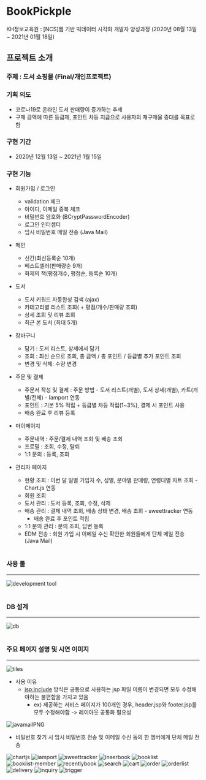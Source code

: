 # BookPickple

KH정보교육원 : [NCS]웹 기반 빅데이터 시각화 개발자 양성과정 (2020년 08월 13일 ~ 2021년 01월 18일)

## 프로젝트 소개

### 주제 : 도서 쇼핑몰 (Final/개인프로젝트)
### 기획 의도
- 코로나19로 온라인 도서 판매량이 증가하는 추세
- 구매 금액에 따른 등급제, 포인트 차등 지급으로 사용자의 재구매율 증대를 목표로 함

### 구현 기간
- 2020년 12월 13일 ~ 2021년 1월 15일

### 구현 기능
* 회원가입 / 로그인
  - validation 체크
  - 아이디, 이메일 중복 체크
  - 비밀번호 암호화 (BCryptPasswordEncoder)
  - 로그인 인터셉터
  - 임시 비밀번호 메일 전송 (Java Mail)
      
* 메인
  - 신간(최신등록순 10개)
  - 베스트셀러(판매량순 9개)
  - 화제의 책(평점개수, 평점순, 등록순 10개)
  
* 도서
  - 도서 키워드 자동완성 검색 (ajax)
  - 카테고리별 리스트 조회( + 평점/개수/판매량 조회)
  - 상세 조회 및 리뷰 조회
  - 최근 본 도서 (최대 5개)
  
* 장바구니
  - 담기 : 도서 리스트, 상세에서 담기
  - 조회 : 최신 순으로 조회, 총 금액 / 총 포인트 / 등급별 추가 포인트 조회
  - 변경 및 삭제: 수량 변경
 
* 주문 및 결제
  - 주문서 작성 및 결제 : 주문 방법 - 도서 리스트(개별), 도서 상세(개별), 카트(개별/전체) - Iamport 연동
  - 포인트 : 기본 5% 적립 + 등급별 차등 적립(1~3%), 결제 시 포인트 사용
  - 배송 완료 후 리뷰 등록
 
* 마이페이지
  - 주문내역 : 주문/결제 내역 조회 및 배송 조회
  - 프로필 : 조회, 수정, 탈퇴
  - 1:1 문의 : 등록, 조회
  
* 관리자 페이지
  - 현황 조회 : 이번 달 일별 가입자 수, 성별, 분야별 판매량, 연령대별 차트 조회 - Chart.js 연동
  - 회원 조회
  - 도서 관리 : 도서 등록, 조회, 수정, 삭제
  - 배송 관리 : 결제 내역 조회, 배송 상태 변경, 배송 조회 - sweettracker 연동
    + 배송 완료 후 포인트 적립
  - 1:1 문의 관리 : 문의 조회, 답변 등록
  - EDM 전송 : 회원 가입 시 이메일 수신 확인한 회원들에게 단체 메일 전송 (Java Mail)

#
### 사용 툴
--------------
![development tool](https://user-images.githubusercontent.com/59308878/105133620-69695280-5b30-11eb-88d4-5fd96f3858e9.PNG)

#
### DB 설계
----------------
![db](https://user-images.githubusercontent.com/59308878/105133332-e8aa5680-5b2f-11eb-965f-bc1c5794f368.PNG)

#
### 주요 페이지 설명 및 시연 이미지
---------------
![tiles](https://user-images.githubusercontent.com/59308878/105134194-599e3e00-5b31-11eb-9168-c2b405d419d3.PNG)
* 사용 이유
  - <jsp:include> 방식은 공통으로 사용하는 jsp 파일 이름이 변경되면 모두 수정해야하는 불편함을 가지고 있음
    + ex) 제공하는 서비스 페이지가 100개인 경우, header.jsp와 footer.jsp를 모두 수정해야함 -> 레이아웃 공통화 필요성
    
![javamailPNG](https://user-images.githubusercontent.com/59308878/105134699-27d9a700-5b32-11eb-9fee-3e1575a3ed42.PNG)
* 비밀번호 찾기 시 임시 비밀번호 전송 및 이메일 수신 동의 한 멤버에게 단체 메일 전송

![chartjs](https://user-images.githubusercontent.com/59308878/105134990-94ed3c80-5b32-11eb-9688-189b4e58376f.PNG)
![iamport](https://user-images.githubusercontent.com/59308878/105135265-1a70ec80-5b33-11eb-91b6-5bcd7310e66c.PNG)
![sweettracker](https://user-images.githubusercontent.com/59308878/105135298-28bf0880-5b33-11eb-90c8-a70adf8c4b0d.PNG)
![inserbook](https://user-images.githubusercontent.com/59308878/105135609-ae42b880-5b33-11eb-93d6-a966b07f562e.PNG)
![booklist](https://user-images.githubusercontent.com/59308878/105135672-c7e40000-5b33-11eb-8295-d295e168425e.PNG)
![booklist-member](https://user-images.githubusercontent.com/59308878/105135753-e5b16500-5b33-11eb-824d-65f6c43b65f8.PNG)
![recentlybook](https://user-images.githubusercontent.com/59308878/105135831-feba1600-5b33-11eb-863a-887247af2ec0.PNG)
![search](https://user-images.githubusercontent.com/59308878/105135893-198c8a80-5b34-11eb-99bb-304d0cde5761.PNG)
![cart](https://user-images.githubusercontent.com/59308878/105136257-b2230a80-5b34-11eb-9778-43c18069fc93.PNG)
![order](https://user-images.githubusercontent.com/59308878/105136276-ba7b4580-5b34-11eb-9641-c21c3b74fd79.PNG)
![orderlist](https://user-images.githubusercontent.com/59308878/105136298-c1a25380-5b34-11eb-89b5-309bfe1bb9cc.PNG)
![delivery](https://user-images.githubusercontent.com/59308878/105136313-c961f800-5b34-11eb-8248-37f76099e2e9.PNG)
![inquiry](https://user-images.githubusercontent.com/59308878/105136337-cff06f80-5b34-11eb-9fd3-0cef63909c31.PNG)
![trigger](https://user-images.githubusercontent.com/59308878/105136347-d67ee700-5b34-11eb-9298-eb0ef0257adf.PNG)




